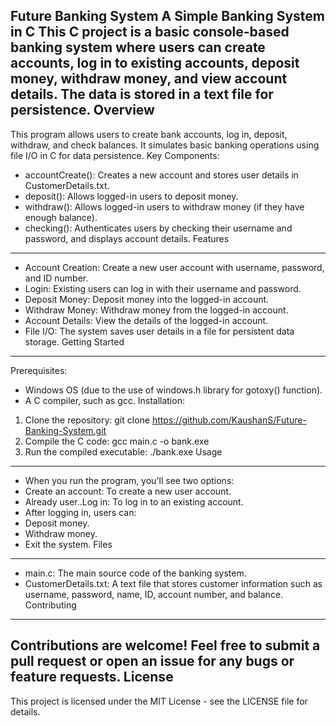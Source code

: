 Future Banking System
A Simple Banking System in C
This C project is a basic console-based banking system where users can create accounts, log in to
existing accounts, deposit money, withdraw money, and view account details. The data is stored in a
text file for persistence.
Overview
--------
This program allows users to create bank accounts, log in, deposit, withdraw, and check balances. It
simulates basic banking operations using file I/O in C for data persistence.
Key Components:
- accountCreate(): Creates a new account and stores user details in CustomerDetails.txt.
- deposit(): Allows logged-in users to deposit money.
- withdraw(): Allows logged-in users to withdraw money (if they have enough balance).
- checking(): Authenticates users by checking their username and password, and displays account
details.
Features
--------
- Account Creation: Create a new user account with username, password, and ID number.
- Login: Existing users can log in with their username and password.
- Deposit Money: Deposit money into the logged-in account.
- Withdraw Money: Withdraw money from the logged-in account.
- Account Details: View the details of the logged-in account.
- File I/O: The system saves user details in a file for persistent data storage.
Getting Started
---------------
Prerequisites:
- Windows OS (due to the use of windows.h library for gotoxy() function).
- A C compiler, such as gcc.
Installation:
1. Clone the repository:
git clone https://github.com/KaushanS/Future-Banking-System.git
2. Compile the C code:
gcc main.c -o bank.exe
3. Run the compiled executable:
./bank.exe
Usage
-----
- When you run the program, you'll see two options:
- Create an account: To create a new user account.
- Already user..Log in: To log in to an existing account.
- After logging in, users can:
- Deposit money.
- Withdraw money.
- Exit the system.
Files
-----
- main.c: The main source code of the banking system.
- CustomerDetails.txt: A text file that stores customer information such as username, password,
name, ID, account number, and balance.
Contributing
------------
Contributions are welcome! Feel free to submit a pull request or open an issue for any bugs or
feature requests.
License
-------
This project is licensed under the MIT License - see the LICENSE file for details.
